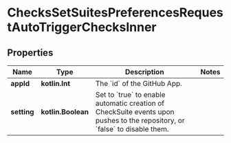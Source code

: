 
# ChecksSetSuitesPreferencesRequestAutoTriggerChecksInner

## Properties
Name | Type | Description | Notes
------------ | ------------- | ------------- | -------------
**appId** | **kotlin.Int** | The &#x60;id&#x60; of the GitHub App. | 
**setting** | **kotlin.Boolean** | Set to &#x60;true&#x60; to enable automatic creation of CheckSuite events upon pushes to the repository, or &#x60;false&#x60; to disable them. | 




